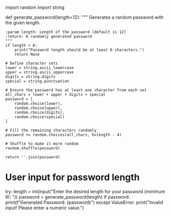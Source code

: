 import random
import string

def generate_password(length=12):
    """
    Generates a random password with the given length.
    
    :param length: Length of the password (default is 12)
    :return: A randomly generated password
    """
    if length < 6:
        print("Password length should be at least 6 characters.")
        return None

    # Define character sets
    lower = string.ascii_lowercase
    upper = string.ascii_uppercase
    digits = string.digits
    special = string.punctuation

    # Ensure the password has at least one character from each set
    all_chars = lower + upper + digits + special
    password = [
        random.choice(lower),
        random.choice(upper),
        random.choice(digits),
        random.choice(special)
    ]

    # Fill the remaining characters randomly
    password += random.choices(all_chars, k=length - 4)

    # Shuffle to make it more random
    random.shuffle(password)

    return ''.join(password)

# User input for password length
try:
    length = int(input("Enter the desired length for your password (minimum 6): "))
    password = generate_password(length)
    if password:
        print(f"Generated Password: {password}")
except ValueError:
    print("Invalid input! Please enter a numeric value.")
